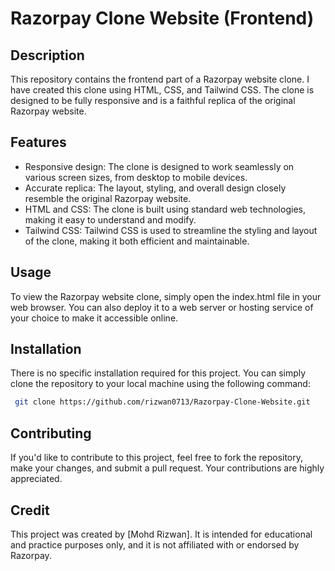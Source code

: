 
# Razorpay Clone Website (Frontend)


## Description
This repository contains the frontend part of a Razorpay website clone. I have created this clone using HTML, CSS, and Tailwind CSS. The clone is designed to be fully responsive and is a faithful replica of the original Razorpay website.


## Features

- Responsive design: The clone is designed to work seamlessly on various screen sizes, from desktop to mobile devices.
- Accurate replica: The layout, styling, and overall design closely resemble the original Razorpay website.
- HTML and CSS: The clone is built using standard web technologies, making it easy to understand and modify.
- Tailwind CSS: Tailwind CSS is used to streamline the styling and layout of the clone, making it both efficient and maintainable.

## Usage
To view the Razorpay website clone, simply open the index.html file in your web browser. You can also deploy it to a web server or hosting service of your choice to make it accessible online.


## Installation

There is no specific installation required for this project. You can simply clone the repository to your local machine using the following command:

```bash
 git clone https://github.com/rizwan0713/Razorpay-Clone-Website.git
```


## Contributing

If you'd like to contribute to this project, feel free to fork the repository, make your changes, and submit a pull request. Your contributions are highly appreciated.


## Credit

This project was created by [Mohd Rizwan]. It is intended for educational and practice purposes only, and it is not affiliated with or endorsed by Razorpay.


    






